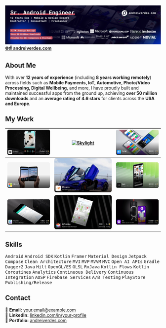<!--
**andreiverdes/andreiverdes** is a ✨ _special_ ✨ repository because its `README.md` (this file) appears on your GitHub profile.

Here are some ideas to get you started:

- 🔭 I’m currently working on ...
- 🌱 I’m currently learning ...
- 👯 I’m looking to collaborate on ...
- 🤔 I’m looking for help with ...
- 💬 Ask me about ...
- 📫 How to reach me: ...
- 😄 Pronouns: ...
- ⚡ Fun fact: ...


**🌍 Location:** Romania  
**🕒 Time Zone Compatibility:** 4 hrs overlap (PST or EST)  
**💼 Experience:** 13 years  

[**🌐 andreiverdes.com**](https://andreiverdes.com)

---
-->
[![andreiverdes.com](./art/banner.png)](https://andreiverdes.com)
[**🌐☝️ andreiverdes.com**](https://andreiverdes.com)
## About Me

With over **12 years of experience** (including **8 years working remotely**) across fields such as **Mobile Payments, IoT, Automotive, Photo/Video Processing, Digital Wellbeing**, and more, I have proudly built and maintained successful apps from the ground up, achieving **over 50 million downloads** and an **average rating of 4.6 stars** for clients across the **USA and Europe**.


[instasize-img]: ./art/instasize.webp
[link-instasize]: https://andreiverdes.com/projects/instasize-media-editor

## My Work
| [![andreiverdes.com](./art/projects/instasize.webp)](link-instasize) | [![Skylight][instasize-img]][link-instasize] | ![andreiverdes.com](./art/projects/skylight.webp) |
|----------|----------|----------|
| ![andreiverdes.com](./art/projects/microsoft.webp)   | ![andreiverdes.com](./art/projects/mclaren.webp) | ![andreiverdes.com](./art/projects/made.webp) |
| ![andreiverdes.com](./art/projects/cayenne.webp)   | ![andreiverdes.com](./art/projects/iotinabox.webp) | ![andreiverdes.com](./art/projects/ok.webp) |


## Skills
<kbd>Android</kbd> <kbd>Android SDK</kbd> <kbd>Kotlin</kbd> <kbd>Framer</kbd> <kbd>Material Design</kbd> <kbd>Jetpack Compose</kbd> <kbd>Clean Architecture</kbd> <kbd>MVI</kbd> <kbd>MVP</kbd> <kbd>MVVM</kbd> <kbd>MVC</kbd> <kbd>Open AI APIs</kbd> <kbd>Gradle</kbd> <kbd>Dagger2</kbd> <kbd>Java</kbd> <kbd>Hilt</kbd> <kbd>OpenGL/ES</kbd> <kbd>GLSL</kbd> <kbd>RxJava</kbd> <kbd>Kotlin Flows</kbd> <kbd>Kotlin Coroutines</kbd> <kbd>Analytics</kbd> <kbd>Continuous Delivery</kbd> <kbd>Continuous Integration</kbd> <kbd>AOSP</kbd> <kbd>Firebase Services</kbd> <kbd>A/B Testing</kbd> <kbd>PlayStore Publishing/Release</kbd>


## Contact

📧 **Email:** [your.email@example.com](mailto:your.email@example.com)  
🔗 **LinkedIn:** [linkedin.com/in/your-profile](https://linkedin.com/in/your-profile)  
💼 **Portfolio:** [andreiverdes.com](https://andreiverdes.com)
